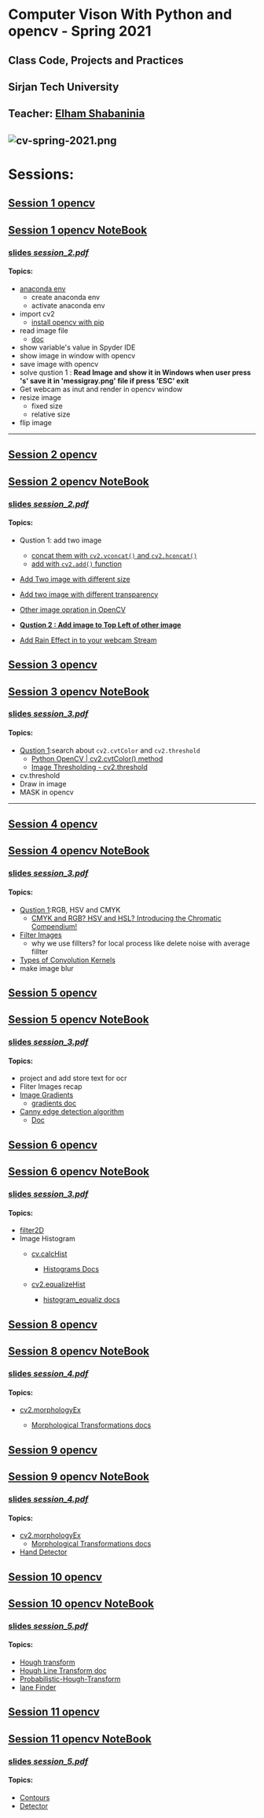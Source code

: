 # Computer Vison With Python and opencv  - Spring 2021 
## Class Code, Projects and Practices
## Sirjan Tech University
## Teacher: [Elham Shabaninia](http://scholar.google.com/citations?user=SDD-PBkAAAAJ&hl=en)

![cv-spring-2021.png](cv-spring-2021.png)
---
# Sessions:

## [Session 1 opencv](notebooks/session_1.md)
## [Session 1 opencv NoteBook](notebooks/session_1.ipynb)
### [slides ***session_2.pdf***](slides/session_2.pdf)
#### Topics:
- [anaconda env](https://docs.conda.io/projects/conda/en/latest/user-guide/tasks/manage-environments.html)
    - create anaconda env
    - activate anaconda env
- import cv2
    - [install opencv with pip](https://pypi.org/project/opencv-python/)
- read image file
    - [doc](https://opencv-python-tutroals.readthedocs.io/en/latest/py_tutorials/py_gui/py_image_display/py_image_display.html)
- show variable's value in Spyder IDE    
- show image in window with opencv
- save image with opencv
- solve qustion 1 : **Read Image and show it in Windows when user press 's' save it in 'messigray.png' file  if  press 'ESC' exit**
- Get webcam as inut and render in opencv window
- resize image
    - fixed size
    - relative size
- flip image

----

## [Session 2 opencv](notebooks/session_2.md)
## [Session 2 opencv NoteBook](notebooks/session_2.ipynb)
### [slides ***session_2.pdf***](slides/session_2.pdf)
#### Topics:

- Qustion 1: add two image
    - [concat them with `cv2.vconcat()` and `cv2.hconcat()`](notebooks/session_2.md#concat-theme-with:)
    - [add with `cv2.add()` function](notebooks/session_2.md#add-two-image-with-cv.add())
- [Add Two image with different size](notebooks/session_2.md#Add-Two-image-with-different-size)
- [Add two image with different transparency](notebooks/session_2.md#add-two-image-with-different-transparency)
- [Other image opration in OpenCV](notebooks/session_2.md#other-image-opration)
- **[Qustion 2 : Add image to Top Left of other image](#Qustion-2-:-Add-image-to-Top-Left-of-other-image)**

- [Add Rain Effect in to your webcam Stream](notebooks/session_2.md#Add-Rain-Effect-in-to-your-webcam-Stream)


## [Session 3 opencv](notebooks/session_3.md)
## [Session 3 opencv NoteBook](notebooks/session_3.ipynb)
### [slides ***session_3.pdf***](slides/session_3.pdf)
#### Topics:
- [Qustion 1](notebooks/session_3.md#Qustion-1):search about `cv2.cvtColor` and `cv2.threshold`
    - [Python OpenCV | cv2.cvtColor() method](https://www.geeksforgeeks.org/python-opencv-cv2-cvtcolor-method/)
    - [Image Thresholding - cv2.threshold](https://docs.opencv.org/master/d7/d4d/tutorial_py_thresholding.html)
- cv.threshold
- Draw in image
- MASK in opencv
----


## [Session 4 opencv](notebooks/session_4.md)
## [Session 4 opencv NoteBook](notebooks/session_4.ipynb)
### [slides ***session_3.pdf***](slides/session_3.pdf)
#### Topics:
- [Qustion 1](notebooks/session_4.md#Qustion-1):RGB, HSV and CMYK
    - [CMYK and RGB? HSV and HSL? Introducing the Chromatic Compendium!](https://dev.to/r4h33m/cmyk-and-rgb-hsv-and-hsl-introducing-the-chromatic-compendium-1d7)
- [Filter Images](notebooks/session_4.md#Filter-Images)
    - why we use fillters? for local process like delete noise with average fillter
- [Types of Convolution Kernels](https://towardsdatascience.com/types-of-convolution-kernels-simplified-f040cb307c37)
- make image blur



## [Session 5 opencv](notebooks/session_5.md)
## [Session 5 opencv NoteBook](notebooks/session_5.ipynb)
### [slides ***session_3.pdf***](slides/session_3.pdf)
#### Topics:
- project and add store text for ocr
- Fliter Images recap
- [Image Gradients](notebooks/session_5.md#Image-Gradients)
    - [gradients doc](https://opencv-python-tutroals.readthedocs.io/en/latest/py_tutorials/py_imgproc/py_gradients/py_gradients.html)
- [Canny edge detection algorithm](notebooks/session_5.md#Canny-edge-detection-algorithm)
    - [Doc](https://opencv-python-tutroals.readthedocs.io/en/latest/py_tutorials/py_imgproc/py_canny/py_canny.html)

## [Session 6 opencv](notebooks/session_6.md)
## [Session 6 opencv NoteBook](notebooks/session_6.ipynb)
### [slides ***session_3.pdf***](slides/session_3.pdf)
#### Topics:
- [filter2D](notebooks/session_6.md#filter2D)
- Image Histogram
    - [cv.calcHist](notebooks/session_6.md#cv.calcHist)
        - [Histograms Docs ](https://docs.opencv.org/master/d1/db7/tutorial_py_histogram_begins.html)
    
    - [cv2.equalizeHist](notebooks/session_6.md#cv2.equalizeHist)
        - [histogram_equaliz docs](https://docs.opencv.org/master/d5/daf/tutorial_py_histogram_equalization.html)

## [Session 8 opencv](notebooks/session_8.md)
## [Session 8 opencv NoteBook](notebooks/session_8.ipynb)
### [slides ***session_4.pdf***](slides/session_4.pdf)
#### Topics:
- [cv2.morphologyEx](notebooks/session_8.md#cv2.morphologyEx)
  
    - [Morphological Transformations docs](https://opencv-python-tutroals.readthedocs.io/en/latest/py_tutorials/py_imgproc/py_morphological_ops/py_morphological_ops.html)


## [Session 9 opencv](notebooks/session_9.md)
## [Session 9 opencv NoteBook](notebooks/session_9.ipynb)
### [slides ***session_4.pdf***](slides/session_4.pdf)
#### Topics:
- [cv2.morphologyEx](notebooks/session_9.md#cv2.morphologyEx)
    - [Morphological Transformations docs](https://opencv-python-tutroals.readthedocs.io/en/latest/py_tutorials/py_imgproc/py_morphological_ops/py_morphological_ops.html)
- [Hand Detector](notebooks/session_9.md#Hand-Detector)



## [Session 10 opencv](notebooks/session_10.md)
## [Session 10 opencv NoteBook](notebooks/session_10.ipynb)
### [slides ***session_5.pdf***](slides/session_5.pdf)
#### Topics:
- [Hough transform](notebooks/session_10.md#Hough-transform)
 - [Hough Line Transform doc](https://docs.opencv.org/3.4/d9/db0/tutorial_hough_lines.html)
- [Probabilistic-Hough-Transform](notebooks/session_10.md#Probabilistic-Hough-Transform)
- [lane Finder](notebooks/session_10.md#lane-Finder)



## [Session 11 opencv](notebooks/session_11.md)
## [Session 11 opencv NoteBook](notebooks/session_11.ipynb)
### [slides ***session_5.pdf***](slides/session_5.pdf)
#### Topics:
- [Contours](notebooks/session_11.md#Contours)
- [Detector](notebooks/session_11.md#Detector)

